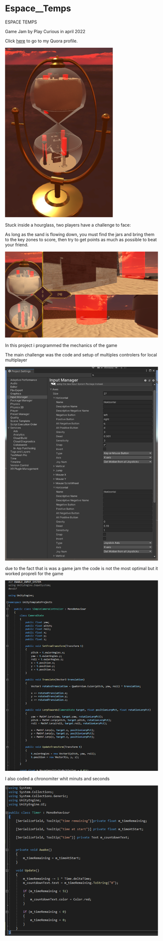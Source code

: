 # Espace__Temps
ESPACE TEMPS

Game Jam by Play Curious in april 2022

Click [here]([quora.com/profile/Ashish-Kulkarni-100](https://loudebwa.itch.io/espace-temps)) to go to my Quora profile.

![My Image](IMG05.png)

Stuck inside a hourglass, two players have a challenge to face:

As long as the sand is flowing down, you must find the jars and 
bring them to the key zones to score, then try to get points as 
much as possible to beat your friend.

![My Image](IMG03.png)

In this project i programmed the mechanics of the game 

The main challenge was the code and setup of multiples controlers 
for local multiplayer

![My Image](IMG02.png)

due to the fact that is was a game jam the code is not the most 
optimal but it worked propreli for the game 

![My Image](IMG01.png)

I also coded a chronomiter whit minuts and seconds 

![My Image](IMG00.png)
